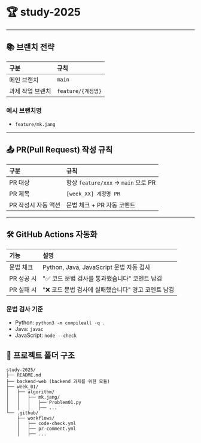 # 🏆 study-2025

---

## 📚 브랜치 전략

| 구분        | 규칙              |
|:----------|:----------------|
| 메인 브랜치    | `main`          |
| 과제 작업 브랜치 | `feature/{계정명}` |

### 예시 브랜치명

- `feature/mk.jang`

---

## 📤 PR(Pull Request) 작성 규칙

| 구분           | 규칙                              |
|:-------------|:--------------------------------|
| PR 대상        | 항상 `feature/xxx` → `main` 으로 PR |
| PR 제목        | `[week_XX] 계정명 PR`              |
| PR 작성시 자동 액션 | 문법 체크 + PR 자동 코멘트               |

---

## 🛠 GitHub Actions 자동화

| 기능      | 설명                                |
|:--------|:----------------------------------|
| 문법 체크   | Python, Java, JavaScript 문법 자동 검사 |
| PR 성공 시 | "✅ 코드 문법 검사를 통과했습니다" 코멘트 남김       |
| PR 실패 시 | "❌ 코드 문법 검사에 실패했습니다" 경고 코멘트 남김    |

### 문법 검사 기준

- Python: `python3 -m compileall -q .`
- Java: `javac`
- JavaScript: `node --check`


## 📁 프로젝트 폴더 구조

```plaintext
study-2025/
├── README.md
├── backend-web (backend 과제를 위한 모듈)
├── week_01/
│   ├── algorithm/
│   │   ├── mk.jang/
│   │   │   ├── Problem01.py
│   │   │   ├── ...
└── .github/
    ├── workflows/
    │   ├── code-check.yml
    │   ├── pr-comment.yml
    │   ├── ...
